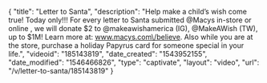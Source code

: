{
    "title": "Letter to Santa",
    "description": "Help make a child’s wish come true! Today only!!! For every letter to Santa submitted @Macys in-store or online , we will donate $2 to @makeawishamerica (IG), @MakeAWish (TW), up to $1M! Learn more at: www.macys.com\/believe. Also while you are at the store, purchase a holiday Papyrus card for someone special in your life.",
    "videoid": "185143819",
    "date_created": "1543952155",
    "date_modified": "1546466826",
    "type": "captivate",
    "layout": "video",
    "url": "\/v\/letter-to-santa\/185143819"
}